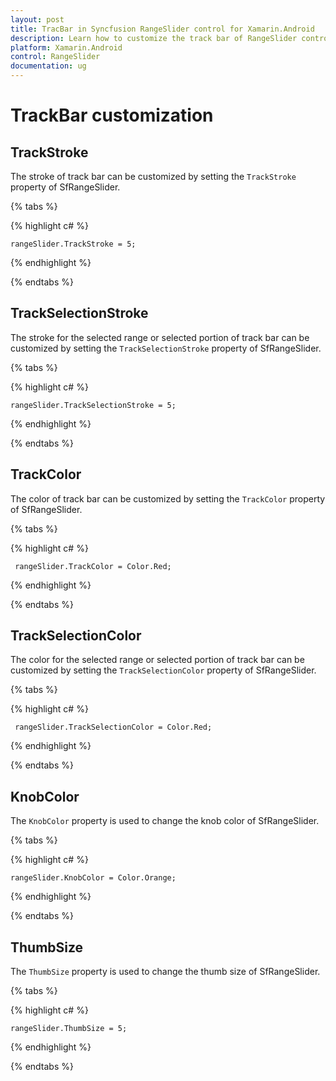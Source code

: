 ```yaml
---
layout: post
title: TracBar in Syncfusion RangeSlider control for Xamarin.Android
description: Learn how to customize the track bar of RangeSlider control in Xamarin.Android
platform: Xamarin.Android
control: RangeSlider
documentation: ug
---
```


# TrackBar customization

## TrackStroke

The stroke of track bar can be customized by setting the `TrackStroke` property of SfRangeSlider.

{% tabs %}

{% highlight c# %}

	rangeSlider.TrackStroke = 5;

{% endhighlight %}

{% endtabs %}

## TrackSelectionStroke

The stroke for the selected range or selected portion of track bar can be customized by setting the `TrackSelectionStroke` property of SfRangeSlider.

{% tabs %}

{% highlight c# %}

	rangeSlider.TrackSelectionStroke = 5;

{% endhighlight %}

{% endtabs %}

## TrackColor

The color of track bar can be customized by setting the `TrackColor` property of SfRangeSlider.

{% tabs %}

{% highlight c# %}

	 rangeSlider.TrackColor = Color.Red;

{% endhighlight %}

{% endtabs %}

## TrackSelectionColor

The color for the selected range or selected portion of track bar can be customized by setting the `TrackSelectionColor` property of SfRangeSlider.

{% tabs %}

{% highlight c# %}

	 rangeSlider.TrackSelectionColor = Color.Red;

{% endhighlight %}

{% endtabs %}

## KnobColor

The `KnobColor` property is used to change the knob color of SfRangeSlider.

{% tabs %}

{% highlight c# %}

    rangeSlider.KnobColor = Color.Orange;

{% endhighlight %}

{% endtabs %}

## ThumbSize

The `ThumbSize` property is used to change the thumb size of SfRangeSlider.

{% tabs %}

{% highlight c# %}

    rangeSlider.ThumbSize = 5;

{% endhighlight %}

{% endtabs %}



